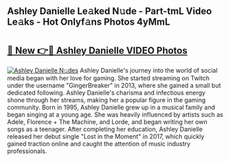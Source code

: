 ## Ashley Danielle Le𝚊ked N𝚞de - Part-tmL Video Le𝚊ks - Hot Onlyf𝚊ns Photos 4yMmL

# <h2><a href="http://ab56504.deff.icu/?id=Ashley+Danielle">🔗 New 👉🔴 Ashley Danielle VIDEO Photos</a></h2>

[![Ashley Danielle N𝚞des](https://i.imgur.com/rIISA9y.gif)](http://ab56504.deff.icu/?id=Ashley+Danielle)
Ashley Danielle's journey into the world of social media began with her love for gaming. She started streaming on Twitch under the username "GingerBreaker" in 2013, where she gained a small but dedicated following. Ashley Danielle's charisma and infectious energy shone through her streams, making her a popular figure in the gaming community. Born in 1995, Ashley Danielle grew up in a musical family and began singing at a young age. She was heavily influenced by artists such as Adele, Florence + The Machine, and Lorde, and began writing her own songs as a teenager. After completing her education, Ashley Danielle released her debut single "Lost in the Moment" in 2017, which quickly gained traction online and caught the attention of music industry professionals.
